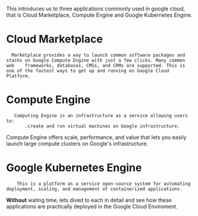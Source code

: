 This introduces us to three applications commonly used in google cloud, that is Cloud Marketplace, Compute Engine and Google Kubernetes Engine.
 
 # Cloud Marketplace
      Marketplace provides a way to launch common software packages and stacks on Google Compute Engine with just a few clicks. Many common web    frameworks, databases, CMSs, and CRMs are supported. This is one of the fastest ways to get up and running on Google Cloud Platform.
      
 # Compute Engine
       Computing Engine is an infrastructure as a service allowing users to:
           .create and run virtual machines on Google infrastructure.
 Compute Engine offers scale, performance, and value that lets you easily launch large compute clusters on Google's infrastructure.
 
 # Google Kubernetes Engine
        This is a platform as a service open-source system for automating deployment, scaling, and management of containerized applications.
        
**Without** wating time, lets dived to each in detail and see how these applications are practically deployed in the Google Cloud Enviroment.
